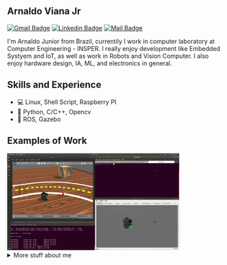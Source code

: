 ## Arnaldo Viana Jr

[![Gmail Badge](https://img.shields.io/badge/-arnaldoavianajr@gmail.com-c71610?style=flat-square&logo=Gmail&logoColor=white&link=mailto:arnaldoavianajr@gmail.com)](mailto:arnaldoavianajr@gmail.com)
[![Linkedin Badge](https://img.shields.io/badge/-Arnaldo%20Viana-2867B2?style=flat-square&logo=Linkedin&logoColor=white&link=https://www.linkedin.com/in/arnaldo-alves-viana-junior-b3192334/)](https://www.linkedin.com/in/arnaldo-alves-viana-junior-b3192334/)
[![Mail Badge](https://img.shields.io/badge/-Youtube-e74c3c?style=flat&labelColor=e74c3c&logo=youtube&logoColor=white)](https://youtube.com/channel/UCb6MEkxngDA5E1XBs_zULgQ) 


I'm Arnaldo Junior from Brazil, currentily I work in computer laboratory at Computer Engineering - INSPER. I really enjoy development like Embedded Systyem and IoT, as well as work in Robots and Vision Computer. I also enjoy hardware design, IA, ML, and electronics in general.

## Skills and Experience

* :computer: Linux, Shell Script, Raspberry PI
* :snake: Python, C/C++, Opencv
* :robot: ROS, Gazebo

## Examples of Work
<img src="https://github.com/arnaldojr/arnaldojr/blob/main/robotsim.gif" width="400" >


<details>
<summary>
  More stuff about me
</summary>
  
<img width="400px" align="left" src="https://github-readme-stats.vercel.app/api?username=arnaldojr&theme=" />
